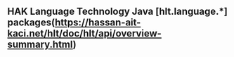 ## HAK Language Technology Java [hlt.language.*] packages(https://hassan-ait-kaci.net/hlt/doc/hlt/api/overview-summary.html)


